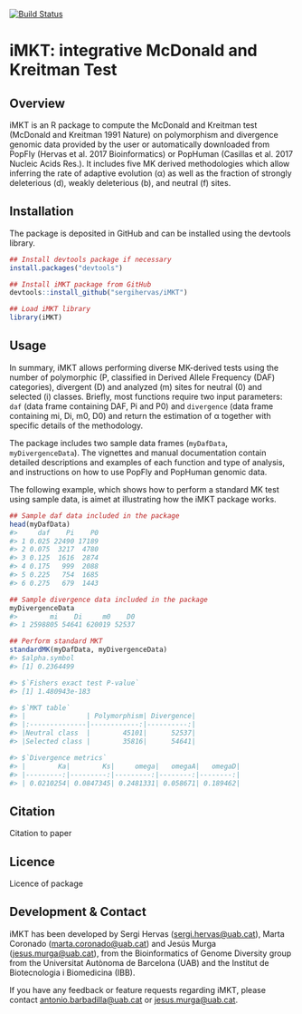 [![Build Status](https://travis-ci.org/sergihervas/iMKT.svg?branch=master)](https://travis-ci.org/sergihervas/iMKT)

# iMKT: integrative McDonald and Kreitman Test


Overview
--------
iMKT is an R package to compute the McDonald and Kreitman test (McDonald and Kreitman 1991 Nature) on polymorphism and divergence genomic data provided by the user or automatically downloaded from PopFly (Hervas et al. 2017 Bioinformatics) or PopHuman (Casillas et al. 2017 Nucleic Acids Res.). It includes five MK derived methodologies which allow inferring the rate of adaptive evolution (α) as well as the fraction of strongly deleterious (d), weakly deleterious (b), and neutral (f) sites.


Installation
------------
The package is deposited in GitHub and can be installed using the devtools library.
``` r
## Install devtools package if necessary
install.packages("devtools")

## Install iMKT package from GitHub
devtools::install_github("sergihervas/iMKT")

## Load iMKT library
library(iMKT)
```


Usage
-----
In summary, iMKT allows performing diverse MK-derived tests using the number of polymorphic (P, classified in Derived Allele Frequency (DAF) categories), divergent (D) and analyzed (m) sites for neutral (0) and selected (i) classes. Briefly, most functions require two input parameters: ```daf``` (data frame containing DAF, Pi and P0) and ```divergence``` (data frame containing mi, Di, m0, D0) and return the estimation of α together with specific details of the methodology.

The package includes two sample data frames (```myDafData```, ```myDivergenceData```). The vignettes and manual documentation contain detailed descriptions and examples of each function and type of analysis, and instructions on how to use PopFly and PopHuman genomic data.

The following example, which shows how to perform a standard MK test using sample data, is aimet at illustrating how the iMKT package works.
``` r
## Sample daf data included in the package
head(myDafData)
#>     daf    Pi    P0
#> 1 0.025 22490 17189
#> 2 0.075  3217  4780
#> 3 0.125  1616  2874
#> 4 0.175   999  2088
#> 5 0.225   754  1685
#> 6 0.275   679  1443

## Sample divergence data included in the package
myDivergenceData
#>        mi    Di     m0    D0
#> 1 2598805 54641 620019 52537

## Perform standard MKT
standardMK(myDafData, myDivergenceData)
#> $alpha.symbol
#> [1] 0.2364499

#> $`Fishers exact test P-value`
#> [1] 1.480943e-183

#> $`MKT table`
#> |               | Polymorphism| Divergence|
#> |:--------------|------------:|----------:|
#> |Neutral class  |        45101|      52537|
#> |Selected class |        35816|      54641|

#> $`Divergence metrics`
#> |        Ka|        Ks|     omega|   omegaA|   omegaD|
#> |---------:|---------:|---------:|--------:|--------:|
#> | 0.0210254| 0.0847345| 0.2481331| 0.058671| 0.189462|
```


Citation
--------
Citation to paper


Licence
-------
Licence of package


Development & Contact
---------------------
iMKT has been developed by Sergi Hervas (sergi.hervas@uab.cat), Marta Coronado (marta.coronado@uab.cat) and Jesús Murga (jesus.murga@uab.cat), from the Bioinformatics of Genome Diversity group from the Universitat Autònoma de Barcelona (UAB) and the Institut de Biotecnologia i Biomedicina (IBB).

If you have any feedback or feature requests regarding iMKT, please contact antonio.barbadilla@uab.cat or jesus.murga@uab.cat.
